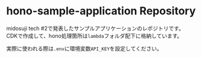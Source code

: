 # hono-sample-application Repository

midosuji tech #2で発表したサンプルアプリケーションのレポジトリです。
CDKで作成して、hono処理箇所は`lambda`フォルダ配下に格納しています。

実際に使われる際は`.env`に環境変数`API_KEY`を設定してください。
